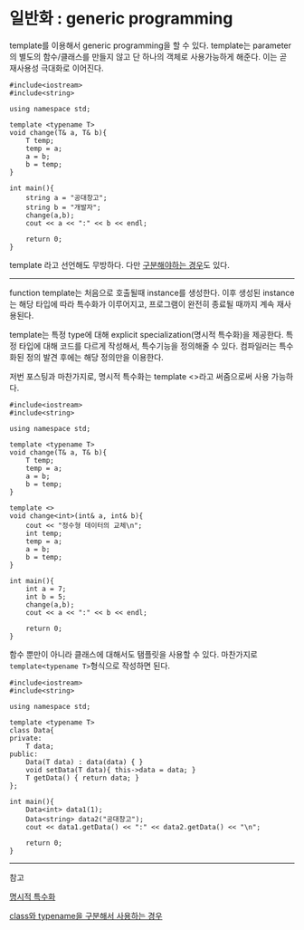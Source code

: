 # 일반화 : generic programming

template를 이용해서 generic programming을 할 수 있다.
template는 parameter의 별도의 함수/클래스를 만들지 않고 단 하나의 객체로 사용가능하게 해준다. 이는 곧 재사용성 극대화로 이어진다.

```
#include<iostream>
#include<string>

using namespace std;

template <typename T>
void change(T& a, T& b){
	T temp;
	temp = a;
	a = b;
	b = temp;
}

int main(){
	string a = "공대창고";
	string b = "개발자";
	change(a,b);
	cout << a << ":" << b << endl;
	
	return 0;
}
```

template <class T>라고 선언해도 무방하다.
다만 [구분해야하는 경우](https://hashcode.co.kr/questions/554/%ED%85%9C%ED%94%8C%EB%A6%BF%EC%97%90%EC%84%9C-typename%ED%82%A4%EC%9B%8C%EB%93%9C%EC%99%80-class%ED%82%A4%EC%9B%8C%EB%93%9C%EC%9D%98-%EC%B0%A8%EC%9D%B4)도 있다.

----

function template는 처음으로 호출될때 instance를 생성한다.
이후 생성된 instance는 해당 타입에 따라 특수화가 이루어지고, 프로그램이 완전히 종료될 때까지 계속 재사용된다.

template는 특정 type에 대해 explicit specialization(명시적 특수화)을 제공한다.
특정 타입에 대해 코드를 다르게 작성해서, 특수기능을 정의해줄 수 있다.
컴파일러는 특수화된 정의 발견 후에는 해당 정의만을 이용한다.

저번 포스팅과 마찬가지로,
명시적 특수화는 template <>라고 써줌으로써 사용 가능하다.

```
#include<iostream>
#include<string>

using namespace std;

template <typename T>
void change(T& a, T& b){
	T temp;
	temp = a;
	a = b;
	b = temp;
}

template <>
void change<int>(int& a, int& b){
	cout << "정수형 데이터의 교체\n";
	int temp;
	temp = a;
	a = b;
	b = temp;
}

int main(){
	int a = 7;
	int b = 5;
	change(a,b);
	cout << a << ":" << b << endl;
	
	return 0;
}
```


함수 뿐만이 아니라 클래스에 대해서도 탬플릿을 사용할 수 있다.
마찬가지로 `template<typename T>`형식으로 작성하면 된다.

```
#include<iostream>
#include<string>

using namespace std;

template <typename T>
class Data{
private:
	T data;
public:
	Data(T data) : data(data) {	}
	void setData(T data){ this->data = data; }
	T getData() { return data; }
};

int main(){
	Data<int> data1(1);
	Data<string> data2("공대창고");
	cout << data1.getData() << ":" << data2.getData() << "\n";
	
	return 0;
}
```


----

참고

[명시적 특수화](https://blockdmask.tistory.com/45)

[class와 typename을 구분해서 사용하는 경우](https://hashcode.co.kr/questions/554/%ED%85%9C%ED%94%8C%EB%A6%BF%EC%97%90%EC%84%9C-typename%ED%82%A4%EC%9B%8C%EB%93%9C%EC%99%80-class%ED%82%A4%EC%9B%8C%EB%93%9C%EC%9D%98-%EC%B0%A8%EC%9D%B4)